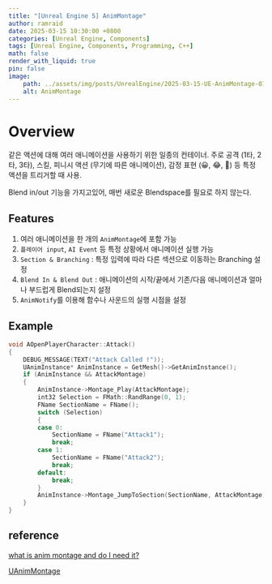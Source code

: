 ```yaml
---
title: "[Unreal Engine 5] AnimMontage"
author: ramraid
date: 2025-03-15 10:30:00 +0800
categories: [Unreal Engine, Components]
tags: [Unreal Engine, Components, Programming, C++]
math: false
render_with_liquid: true
pin: false
image:
    path: ../assets/img/posts/UnrealEngine/2025-03-15-UE-AnimMontage-01.png
    alt: AnimMontage
---
```


# Overview

같은 액션에 대해 여러 애니메이션을 사용하기 위한 일종의 컨테이너.
주로 공격 (1타, 2타, 3타), 스킬, 피니시 액션 (무기에 따른 애니메이션), 감정 표현 (😀, 😂, 🥰) 등 특정 액션을 트리거할 때 사용.

Blend in/out 기능을 가지고있어, 매번 새로운 Blendspace를 필요로 하지 않는다.

## Features

1. 여러 애니메이션을 한 개의 `AnimMontage`에 포함 가능
2. `플레이어 input`, `AI Event` 등 특정 상황에서 애니메이션 실행 가능
3. `Section & Branching` : 특정 입력에 따라 다른 섹션으로 이동하는 Branching 설정
4. `Blend In & Blend Out` : 애니메이션의 시작/끝에서 기존/다음 애니메이션과 얼마나 부드럽게 Blend되는지 설정
5. `AnimNotify`를 이용해 함수나 사운드의 실행 시점을 설정

## Example

```cpp
void AOpenPlayerCharacter::Attack()
{
	DEBUG_MESSAGE(TEXT("Attack Called !"));
	UAnimInstance* AnimInstance = GetMesh()->GetAnimInstance();
	if (AnimInstance && AttackMontage)
	{
		AnimInstance->Montage_Play(AttackMontage);
		int32 Selection = FMath::RandRange(0, 1);
		FName SectionName = FName();
		switch (Selection)
		{
		case 0:
			SectionName = FName("Attack1");
			break;
		case 1:
			SectionName = FName("Attack2");
			break;
		default:
			break;
		}
		AnimInstance->Montage_JumpToSection(SectionName, AttackMontage);
	}
}
```

## reference

[what is anim montage and do I need it?](https://www.reddit.com/r/unrealengine/comments/hhhj4b/what_is_anim_montage_and_do_i_need_it/?rdt=46909)

[UAnimMontage](https://dev.epicgames.com/documentation/en-us/unreal-engine/API/Runtime/Engine/Animation/UAnimMontage)
